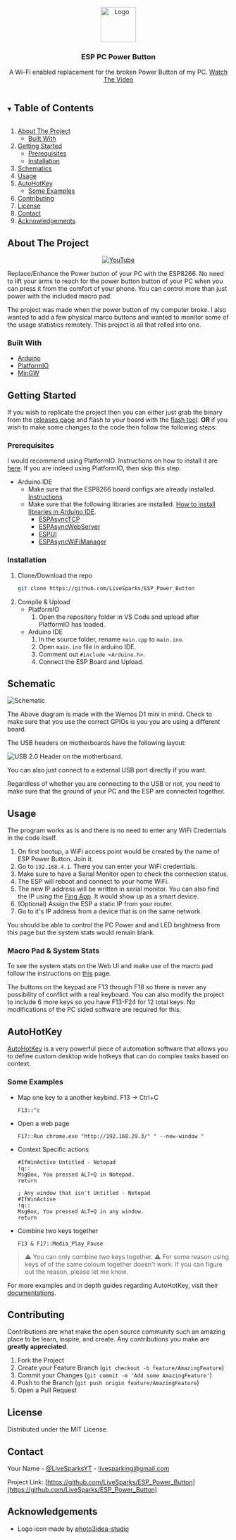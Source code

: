 <!-- PROJECT LOGO -->
<p align="center">
  <a href="https://github.com/LiveSparks/ESP_Power_Button">
    <img src="https://i.imgur.com/VdzvRhn.png" alt="Logo" width="80" height="80">
  </a>

  <h3 align="center">ESP PC Power Button</h3>

  <p align="center">
    A Wi-Fi enabled replacement for the broken Power Button of my PC.
    <a href="https://github.com/LiveSparks/ESP_Power_Button">Watch The Video</a>
  </p>
</p>

<!-- TABLE OF CONTENTS -->
<details open="open">
  <summary><h2 style="display: inline-block">Table of Contents</h2></summary>
  <ol>
    <li><a href="#about-the-project">About The Project</a>
      <ul>
        <li><a href="#built-with">Built With</a></li>
      </ul>
    </li>
    <li><a href="#getting-started">Getting Started</a>
      <ul>
        <li><a href="#prerequisites">Prerequisites</a></li>
        <li><a href="#installation">Installation</a></li>
      </ul>
    </li>
    <li><a href="#schematics">Schematics</a></li>
    <li><a href="#usage">Usage</a></li>
    <li><a href="#autohotkey">AutoHotKey</a>
        <ul>
            <li><a href="#some-examples">Some Examples</a></li>
        </ul>
    </li>
    <li><a href="#contributing">Contributing</a></li>
    <li><a href="#license">License</a></li>
    <li><a href="#contact">Contact</a></li>
    <li><a href="#acknowledgements">Acknowledgements</a></li>
  </ol>
</details>



<!-- ABOUT THE PROJECT -->
## About The Project
<div align="center">
  <a href="https://www.youtube.com/watch?v=C6GKLckhQSw"><img src="https://img.youtube.com/vi/C6GKLckhQSw/0.jpg" alt="YouTube"></a>
</div>

Replace/Enhance the Power button of your PC with the ESP8266. No need to lift your arms to reach for the power button button of your PC when you can press it from the comfort of your phone. You can control more than just power with the included macro pad.

The project was made when the power button of my computer broke. I also wanted to add a few physical marco buttons and wanted to monitor some of the usage statistics remotely. This project is all that rolled into one.


### Built With
* [Arduino](https://www.arduino.cc/)
* [PlatformIO](https://platformio.org/)
* [MinGW](http://mingw-w64.org/)



<!-- GETTING STARTED -->
## Getting Started

If you wish to replicate the project then you can either just grab the binary from the [releases page]() and flash to your board with the [flash tool](https://www.espressif.com/en/support/download/other-tools).
**OR**
if you wish to make some changes to the code then follow the following steps:

### Prerequisites

I would recommend using PlatformIO. Instructions on how to install it are [here](https://platformio.org/platformio-ide). If you are indeed using PlatformIO, then skip this step.
* Arduino IDE
	* Make sure that the ESP8266 board configs are already installed. [Instructions](https://github.com/esp8266/Arduino#installing-with-boards-manager)
	* Make sure that the following libraries are installed. [How to install libraries in Arduino IDE](https://www.arduino.cc/en/guide/libraries).
		* [ESPAsyncTCP](https://github.com/me-no-dev/ESPAsyncTCP)
		* [ESPAsyncWebServer](https://github.com/me-no-dev/ESPAsyncWebServer)
		* [ESPUI](https://github.com/s00500/ESPUI#manual-install-arduino-ide)
		* [ESPAsyncWiFiManager](https://github.com/alanswx/ESPAsyncWiFiManager#quick-start)

### Installation

1. Clone/Download the repo
   ```sh
   git clone https://github.com/LiveSparks/ESP_Power_Button
   ```
2. Compile & Upload
	* PlatformIO
		1. Open the repository folder in VS Code and upload after PlatformIO has loaded.
	* Arduino IDE
		1. In the source folder, rename `main.cpp` to `main.ino`.
		2. Open `main.ino` file in arduino IDE.
        3. Comment out `#include <Arduino.h>`.
        4. Connect the ESP Board and Upload.


## Schematic

![Schematic](https://i.imgur.com/PU3bBpa.png)

The Above diagram is made with the Wemos D1 mini in mind. Check to make sure that you use the correct GPIOs is you you are using a different board.

The USB headers on motherboards have the following layout:

![USB 2.0 Header on the motherboard.](https://i.imgur.com/NKY97qF.jpg)

You can also just connect to a external USB port directly if you want.

Regardless of whether you are connecting to the USB or not, you need to make sure that the ground of your PC and the ESP are connected together.


<!-- USAGE EXAMPLES -->
## Usage

The program works as is and there is no need to enter any WiFi Credentials in the code itself. 
1. On first bootup, a WiFi access point would be created by the name of ESP Power Button. Join it. 
2. Go to `192.168.4.1`. There you can enter your WiFi credentials.
3. Make sure to have a Serial Monitor open to check the connection status.
4. The ESP will reboot and connect to your home WiFi.
5. The new IP address will be written in serial monitor. You can also find the IP using the [Fing App](https://www.fing.com/products/fing-app). It would show up as a smart device.
6. (Optional) Assign the ESP a static IP from your router.
7. Go to it's IP address from a device that is on the same network.

You should be able to control the PC Power and and LED brightness from this page but the system stats would remain blank. 


### Macro Pad & System Stats

To see the system stats on the Web UI and make use of the macro pad follow the instructions on [this]() page.

The buttons on the keypad are F13 through F18 so there is never any possibility of conflict with a real keyboard. You can also modify the project to include 6 more keys so you have F13-F24 for 12 total keys. No modifications of the PC sided software are required for this.


## AutoHotKey

[AutoHotKey](https://www.autohotkey.com/) is a very powerful piece of automation software that allows you to define custom desktop wide hotkeys that can do complex tasks based on context.

### Some Examples

* Map one key to a another keybind. F13 -> Ctrl+C
    ```ahk
    F13::^c
    ```
* Open a web page
    ```ahk
    F17::Run chrome.exe "http://192.168.29.3/" " --new-window "
    ```
* Context Specific actions
    ```ahk
    #IfWinActive Untitled - Notepad
    !q::
    MsgBox, You pressed ALT+Q in Notepad.
    return

    ; Any window that isn't Untitled - Notepad
    #IfWinActive
    !q::
    MsgBox, You pressed ALT+Q in any window.
    return
    ```
* Combine two keys together
    ```ahk
    F13 & F17::Media_Play_Pause
    ```

> ⚠ You can only combine two keys together.
> ⚠ For some reason using keys of of the same coloum together doesn't work. If you can figure out the reason, please let me know.

For more examples and in depth guides regarding AutoHotKey, visit their [documentations](https://www.autohotkey.com/docs/AutoHotkey.htm).

<!-- CONTRIBUTING -->
## Contributing

Contributions are what make the open source community such an amazing place to be learn, inspire, and create. Any contributions you make are **greatly appreciated**.

1. Fork the Project
2. Create your Feature Branch (`git checkout -b feature/AmazingFeature`)
3. Commit your Changes (`git commit -m 'Add some AmazingFeature'`)
4. Push to the Branch (`git push origin feature/AmazingFeature`)
5. Open a Pull Request



<!-- LICENSE -->
## License

Distributed under the MIT License.



<!-- CONTACT -->
## Contact

Your Name - [@LiveSparksYT](https://twitter.com/LiveSparksYT) - livesparking@gmail.com

Project Link: [https://github.com/LiveSparks/ESP_Power_Button](https://github.com/LiveSparks/ESP_Power_Button)

<!-- ACKNOWLEDGEMENTS -->
## Acknowledgements

* Logo icon made by [photo3idea-studio](https://www.flaticon.com/authors/photo3idea-studio)